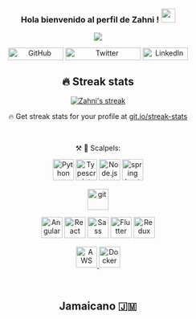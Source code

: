 <h3 align="center">
  Hola bienvenido al perfil de Zahni !
  <img src="https://media.giphy.com/media/hvRJCLFzcasrR4ia7z/giphy.gif" width="28">
</h3>

<!-- Typing SVG by DenverCoder1 - https://github.com/DenverCoder1/readme-typing-svg -->
<p align="center">
  <a href="https://github.com/DenverCoder1/readme-typing-svg"><img src="https://readme-typing-svg.herokuapp.com/?lines=building%20internet%20stuff;Web%20and%20Native%20developer;TypeScript.%20That's%20the%20tweet&font=Fira%20Code&center=true&width=440&height=45&color=f75c7e&vCenter=true&size=22&pause=1000"></a>
</p>

<p align="center">
<img align="center" src="https://img.shields.io/github/followers/gregorywoolery?style=social" alt="GitHub" height="25" width="110"  />
<img align="center" src="https://img.shields.io/twitter/follow/wooldon?style=social" alt="Twitter" height="25" width="150"  />
<img align="center" src="https://img.shields.io/badge/-LinkedIn-0077B5?&logo=linkedin&logoColor=white" alt="LinkedIn" height="25" width="90"  />
</p>


<h2 align="center"> 🔥 Streak stats </h2>

<!-- GitHub Readme Streak Stats - https://github.com/DenverCoder1/github-readme-streak-stats -->
<p align="center">
  <a href="https://github.com/DenverCoder1/github-readme-streak-stats">
    <img title="🔥 Get streak stats for your profile at git.io/streak-stats" alt="Zahni's streak" src="https://github-readme-streak-stats.herokuapp.com/?user=gregorywoolery&theme=radical&hide_border=true"/>
  </a>
  <p align="center">🔥 Get streak stats for your profile at <a href="https://git.io/streak-stats">git.io/streak-stats</a></p>
</p>

<!-- Some badges are from https://github.com/Ileriayo/markdown-badges -->
<br>

<p align="center">
  <p align="center"> ⚒️ 🔨 Scalpels:</p>
  <p align="center">
    <a href="https://www.python.org" target="_blank"><img alt="Python" height ="42px" src="https://raw.githubusercontent.com/rahul-jha98/github_readme_icons/main/language_and_tools/square/python/python.svg"></a>
    <a href="https://www.typescriptlang.org/" target="_blank"><img alt="Typescript" height ="42px" src="https://raw.githubusercontent.com/rahul-jha98/github_readme_icons/main/language_and_tools/square/typescript/typescript.svg"></a>
    <a href="https://nodejs.org" target="_blank"><img alt="Node.js" height ="42px" src="https://raw.githubusercontent.com/rahul-jha98/github_readme_icons/main/language_and_tools/square/node/node.svg"></a>
    <a href="https://spring.io/" target="_blank"> <img src="https://raw.githubusercontent.com/rahul-jha98/github_readme_icons/main/language_and_tools/square/spring/spring.svg" alt="spring boot" height='42px'/> </a>
  </p>
  
  <p align="center">
      <a href="https://git-scm.com/" target="_blank"> <img src="https://raw.githubusercontent.com/rahul-jha98/github_readme_icons/main/language_and_tools/square/git-scm/git-scm.svg" alt="git" height='42px'/> </a>
  </p>
  
  <p align="center">
      <a href="https://angular.io/" target="_blank"><img alt="Angular" height ="42px" src="https://raw.githubusercontent.com/rahul-jha98/github_readme_icons/main/language_and_tools/square/angular/angular.svg"></a>
      <a href="https://reactjs.org/" target="_blank"> <img alt="React" height ="42px" src="https://raw.githubusercontent.com/rahul-jha98/github_readme_icons/main/language_and_tools/square/react/react.svg"></a>
      <a href="https://sass-lang.com/" target="_blank"><img alt="Sass" height ="42px" src="https://raw.githubusercontent.com/rahul-jha98/github_readme_icons/main/language_and_tools/square/sass/sass.svg"></a>
        <a href="https://flutter.dev/" target="_blank"><img alt="Flutter" height ="42px" src="https://raw.githubusercontent.com/rahul-jha98/github_readme_icons/main/language_and_tools/square/flutter/flutter.svg"></a>
      <a href="https://redux.js.org/" target="_blank"><img alt="Redux" height ="42px" src="https://raw.githubusercontent.com/rahul-jha98/github_readme_icons/main/language_and_tools/square/redux/redux.svg"></a>
  </p>
  
  <p align="center">
        <a href="https://aws.amazon.com/" target="_blank"> <img src="https://raw.githubusercontent.com/rahul-jha98/github_readme_icons/main/language_and_tools/square/aws/aws.svg" alt="AWS" height='42px'/> </a>
        <a href="https://www.docker.com/" target="_blank"><img alt="Docker" height ="42px" src="https://raw.githubusercontent.com/rahul-jha98/github_readme_icons/main/language_and_tools/square/docker/docker.svg"></a>
  
  </p>
</p>

<br>

<h2 align="center">Jamaicano 🇯🇲</h2>

